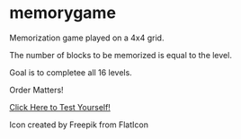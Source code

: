 # memorygame

Memorization game played on a 4x4 grid.

The number of blocks to be memorized is equal to the level.

Goal is to completee all 16 levels.

Order Matters!

[Click Here to Test Yourself!](https://baboyachoch.github.io/memorygame/)


Icon created by Freepik from FlatIcon

